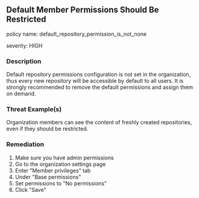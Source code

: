 
## Default Member Permissions Should Be Restricted
policy name: default_repository_permission_is_not_none

severity: HIGH

### Description
Default repository permissions configuration is not set in the organization, thus every new repository will be accessible by default to all users. It is strongly recommended to remove the default permissions and assign them on demand.

### Threat Example(s)
Organization members can see the content of freshly created repositories, even if they should be restricted.



### Remediation
1. Make sure you have admin permissions
2. Go to the organization settings page
3. Enter "Member privileges" tab
4. Under "Base permissions"
5. Set permissions to "No permissions"
6. Click "Save"


